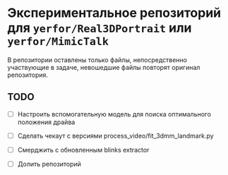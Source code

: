 # Экспериментальное репозиторий для `yerfor/Real3DPortrait` или `yerfor/MimicTalk`

В репозитории оставлены только файлы, непосредственно участвующие в задаче, невошедшие файлы повторят оригинал репозитория.

## TODO

  
- [ ] Настроить вспомогательную модель для поиска оптимального положения драйва
- [ ] Сделать чекаут с версиями process_video/fit_3dmm_landmark.py
- [ ] Смерджить с обновленным blinks extractor
- [ ] Долить репозиторий 

